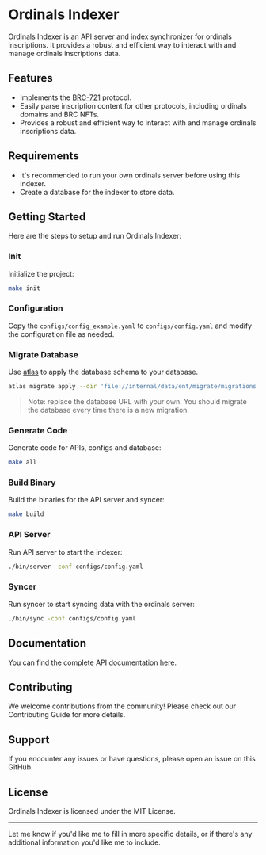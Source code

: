 # Ordinals Indexer

Ordinals Indexer is an API server and index synchronizer for ordinals inscriptions. It provides a robust and efficient way to interact with and manage ordinals inscriptions data.

## Features

- Implements the [BRC-721](https://github.com/adshao/brc-721) protocol.
- Easily parse inscription content for other protocols, including ordinals domains and BRC NFTs.
- Provides a robust and efficient way to interact with and manage ordinals inscriptions data.

## Requirements

- It's recommended to run your own ordinals server before using this indexer.
- Create a database for the indexer to store data.

## Getting Started

Here are the steps to setup and run Ordinals Indexer:

### Init

Initialize the project:

```bash
make init
```

### Configuration

Copy the `configs/config_example.yaml` to `configs/config.yaml` and modify the configuration file as needed.

### Migrate Database

Use [atlas](https://atlasgo.io/) to apply the database schema to your database.

```bash
atlas migrate apply --dir 'file://internal/data/ent/migrate/migrations' --url 'postgres://test:test@localhost:5432/test'
```

> Note: replace the database URL with your own. You should migrate the database every time there is a new migration.

### Generate Code

Generate code for APIs, configs and database:

```bash
make all
```

### Build Binary

Build the binaries for the API server and syncer:

```bash
make build
```

### API Server

Run API server to start the indexer:

```bash
./bin/server -conf configs/config.yaml
```

### Syncer

Run syncer to start syncing data with the ordinals server:

```bash
./bin/sync -conf configs/config.yaml
```

## Documentation

You can find the complete API documentation [here](https://petstore.swagger.io/?url=https://raw.githubusercontent.com/adshao/ordinals-indexer/main/openapi.yaml#/).

## Contributing

We welcome contributions from the community! Please check out our Contributing Guide for more details.

## Support

If you encounter any issues or have questions, please open an issue on this GitHub.

## License

Ordinals Indexer is licensed under the MIT License.

---
Let me know if you'd like me to fill in more specific details, or if there's any additional information you'd like me to include.
